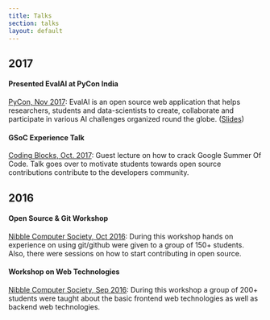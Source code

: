 ```yaml
---
title: Talks
section: talks
layout: default
---
```


<div class="hfeed">

  <!-- 2017 -->
  <div class="hentry post project-batch-title">
    <h2>2017</h2>
  </div>

  <!-- PyCon, Nov 2017 -->
  <div class="hentry post project-batch-title">
    <h4>Presented EvalAI at PyCon India</h4>
    <div class="entry-summary">
        <p><a class="talk-title" href="https://in.pycon.org/2017/" target="_blank">PyCon, Nov 2017</a>: EvalAI is an open source web application that helps researchers, students and data-scientists to create, collaborate and participate in various AI challenges organized round the globe. (<a href="https://docs.google.com/presentation/d/1EQ08DZIMS1ntdL4CR0dd-RZ6gyg6rBM74j-HcaKs8-c/edit?usp=sharing" target="_blank">Slides</a>)</p>
    </div>
  </div>

  <!-- October 2017 -->
  <div class="hentry post project-batch-title">
    <h4>GSoC Experience Talk</h4>
    <div class="entry-summary">
        <p><a class="talk-title" href="https://codingblocks.com/" target="_blank">Coding Blocks, Oct. 2017</a>: Guest lecture on how to crack Google Summer Of Code. Talk goes over to motivate students towards open source contributions contribute to the developers community.</p>
    </div>
  </div>

  <!-- 2016 -->
  <div class="hentry post project-batch-title">
    <h2>2016</h2>
  </div>

  <!-- Nibble Computer Society, Oct 2016 -->
  <div class="hentry post project-batch-title">
    <h4>Open Source & Git Workshop</h4>
    <div class="entry-summary">
        <p><a class="talk-title" href="http://hackncs.com/" target="_blank">Nibble Computer Society, Oct 2016</a>: During this workshop hands on experience on using git/github were given to a group of 150+ students. Also, there were sessions on how to start contributing in open source.</p>
    </div>
  </div>

  <!-- Nibble Computer Society, Sep 2016 -->
  <div class="hentry post project-batch-title">
    <h4>Workshop on Web Technologies</h4>
    <div class="entry-summary">
        <p><a class="talk-title" href="http://hackncs.com/" target="_blank">Nibble Computer Society, Sep 2016</a>: During this workshop 
        a group of 200+ students were taught about the basic frontend web technologies as well as backend web technologies.</p>
    </div>
  </div>

</div>
